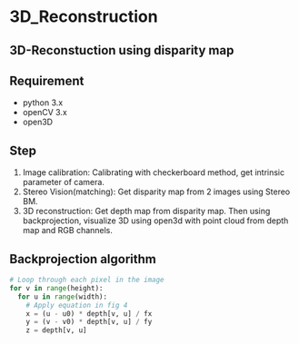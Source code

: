 # 3D_Reconstruction
## 3D-Reconstuction using disparity map<br>

## Requirement
- python 3.x
- openCV 3.x
- open3D

## Step
1) Image calibration: Calibrating with checkerboard method, get intrinsic parameter of camera.
2) Stereo Vision(matching): Get disparity map from 2 images using Stereo BM.
3) 3D reconstruction: Get depth map from disparity map. Then using backprojection, visualize 3D using open3d with point cloud from depth map and RGB channels.

## Backprojection algorithm
```python
# Loop through each pixel in the image  
for v in range(height):    
  for u in range(width):    
    # Apply equation in fig 4
    x = (u - u0) * depth[v, u] / fx
    y = (v - v0) * depth[v, u] / fy
    z = depth[v, u]
```

